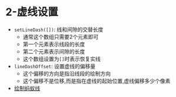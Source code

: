 # 2-虚线设置

- `setLineDash([])`: 线和间隙的交替长度
  - 通常这个数组只需要2个元素即可
  - 第一个元素表示线段的长度
  - 第二个元素表示间隙的长度
  - 这个数组设置为`[]`时表示恢复实线
- `lineDashOffset`: 设置虚线的偏移量
  - 这个偏移的方向是指沿线段的绘制方向
  - 这个偏移不是位移,而是指在虚线的起始位置,虚线偏移多少个像素
- [绘制蚂蚁线](https://developer.mozilla.org/zh-CN/docs/Web/API/CanvasRenderingContext2D/lineDashOffset#%E8%9A%82%E8%9A%81%E7%BA%BF)